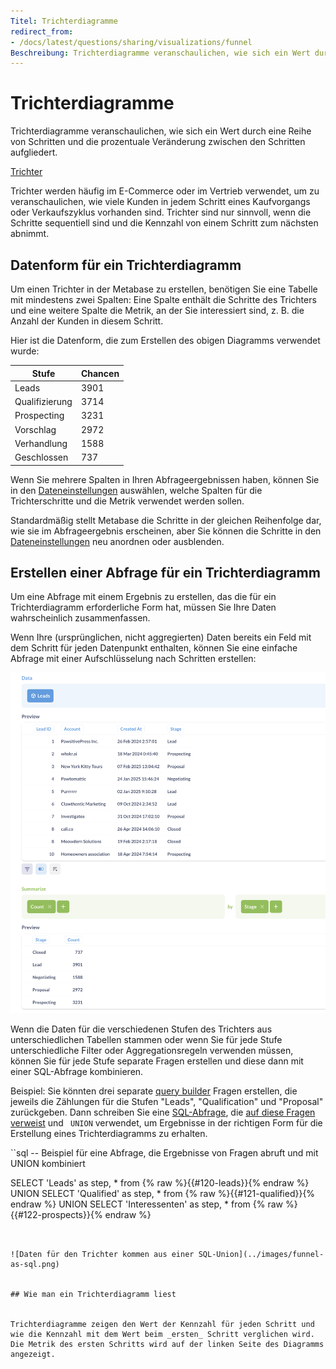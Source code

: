 ```yaml
---
Titel: Trichterdiagramme
redirect_from:
- /docs/latest/questions/sharing/visualizations/funnel
Beschreibung: Trichterdiagramme veranschaulichen, wie sich ein Wert durch eine Reihe von Schritten und die prozentuale Veränderung zwischen den Schritten aufgliedert. Um ein Trichterdiagramm in Metabase zu erstellen, benötigen Sie eine Tabelle mit dem Namen und dem Wert für jeden Schritt.
---
```



# Trichterdiagramme


Trichterdiagramme veranschaulichen, wie sich ein Wert durch eine Reihe von Schritten und die prozentuale Veränderung zwischen den Schritten aufgliedert.


[Trichter](../images/funnel.png)


Trichter werden häufig im E-Commerce oder im Vertrieb verwendet, um zu veranschaulichen, wie viele Kunden in jedem Schritt eines Kaufvorgangs oder Verkaufszyklus vorhanden sind. Trichter sind nur sinnvoll, wenn die Schritte sequentiell sind und die Kennzahl von einem Schritt zum nächsten abnimmt.


## Datenform für ein Trichterdiagramm


Um einen Trichter in der Metabase zu erstellen, benötigen Sie eine Tabelle mit mindestens zwei Spalten: Eine Spalte enthält die Schritte des Trichters und eine weitere Spalte die Metrik, an der Sie interessiert sind, z. B. die Anzahl der Kunden in diesem Schritt.


Hier ist die Datenform, die zum Erstellen des obigen Diagramms verwendet wurde:


| Stufe | Chancen |
| ------------- | ------------- |
| Leads | 3901 |
| Qualifizierung | 3714 |
| Prospecting | 3231 |
| Vorschlag | 2972 |
| Verhandlung | 1588 |
| Geschlossen | 737 |


Wenn Sie mehrere Spalten in Ihren Abfrageergebnissen haben, können Sie in den [Dateneinstellungen](#funnel-chart-settings) auswählen, welche Spalten für die Trichterschritte und die Metrik verwendet werden sollen.


Standardmäßig stellt Metabase die Schritte in der gleichen Reihenfolge dar, wie sie im Abfrageergebnis erscheinen, aber Sie können die Schritte in den [Dateneinstellungen](#funnel-chart-settings) neu anordnen oder ausblenden.


## Erstellen einer Abfrage für ein Trichterdiagramm


Um eine Abfrage mit einem Ergebnis zu erstellen, das die für ein Trichterdiagramm erforderliche Form hat, müssen Sie Ihre Daten wahrscheinlich zusammenfassen.


Wenn Ihre (ursprünglichen, nicht aggregierten) Daten bereits ein Feld mit dem Schritt für jeden Datenpunkt enthalten, können Sie eine einfache Abfrage mit einer Aufschlüsselung nach Schritten erstellen:


![Eine Abfrage im Query Builder zur Erstellung eines Trichterdiagramms](../images/build-a-funnel-query.png)


Wenn die Daten für die verschiedenen Stufen des Trichters aus unterschiedlichen Tabellen stammen oder wenn Sie für jede Stufe unterschiedliche Filter oder Aggregationsregeln verwenden müssen, können Sie für jede Stufe separate Fragen erstellen und diese dann mit einer SQL-Abfrage kombinieren.


Beispiel: Sie könnten drei separate [query builder](../query-builder/editor.md) Fragen erstellen, die jeweils die Zählungen für die Stufen "Leads", "Qualification" und "Proposal" zurückgeben. Dann schreiben Sie eine [SQL-Abfrage](../native-editor/writing-sql.md), die [auf diese Fragen verweist](../native-editor/referencing-saved-questions-in-queries.md) und ` UNION` verwendet, um Ergebnisse in der richtigen Form für die Erstellung eines Trichterdiagramms zu erhalten.


``sql
-- Beispiel für eine Abfrage, die Ergebnisse von Fragen abruft und mit UNION kombiniert


SELECT 'Leads' as step, * from {% raw %}{{#120-leads}}{% endraw %}
UNION
SELECT 'Qualified' as step, * from {% raw %}{{#121-qualified}}{% endraw %}
UNION
SELECT 'Interessenten' as step, * from {% raw %}{{#122-prospects}}{% endraw %}


```


![Daten für den Trichter kommen aus einer SQL-Union](../images/funnel-as-sql.png)


## Wie man ein Trichterdiagramm liest


Trichterdiagramme zeigen den Wert der Kennzahl für jeden Schritt und wie die Kennzahl mit dem Wert beim _ersten_ Schritt verglichen wird. Die Metrik des ersten Schritts wird auf der linken Seite des Diagramms angezeigt.

